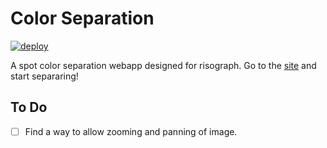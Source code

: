 Color Separation
================

[![deploy](https://github.com/hafaio/color-separation/actions/workflows/deploy.yml/badge.svg)](https://github.com/hafaio/color-separation/actions/workflows/deploy.yml)

A spot color separation webapp designed for risograph. Go to the
[site](https://hafaio.github.io/color-separation) and start separaring!

To Do
-----

- [ ] Find a way to allow zooming and panning of image.
